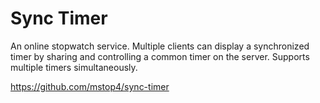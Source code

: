 # Sync Timer

An online stopwatch service. Multiple clients can display a synchronized timer by sharing and controlling a common timer on the server. Supports multiple timers simultaneously.


https://github.com/mstop4/sync-timer
